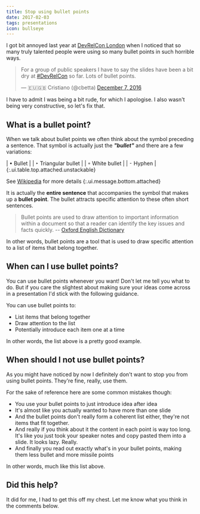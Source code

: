 ```yaml
---
title: Stop using bullet points
date: 2017-02-03
tags: presentations
icon: bullseye
---
```


I got bit annoyed last year at [DevRelCon London](https://london-2016.devrel.net/) when I noticed that so many truly talented people were using so many bullet points in such horrible ways.


<blockquote class="twitter-tweet" data-lang="en"><p lang="en" dir="ltr">For a group of public speakers I have to say the slides have been a bit dry at <a href="https://twitter.com/hashtag/DevRelCon?src=hash">#DevRelCon</a> so far. Lots of bullet points.</p>&mdash; 🇪🇺🇬🇧 Cristiano (@cbetta) <a href="https://twitter.com/cbetta/status/806474900244484096">December 7, 2016</a></blockquote>
<script async src="//platform.twitter.com/widgets.js" charset="utf-8"></script>

I have to admit I was being a bit rude, for which I apologise. I also wasn't being very constructive, so let's fix that.

## What is a bullet point?

When we talk about bullet points we often think about the symbol preceding a sentence. That symbol is actually just the ___"bullet"___ and there are a few variations:

| &#8226; Bullet |
| &#8227; Triangular bullet |
| &#9702; White bullet |
| &#8259; Hyphen |
{:.ui.table.top.attached.unstackable}

See [Wikipedia](https://en.wikipedia.org/wiki/Bullet_(typography)) for more details
{:.ui.message.bottom.attached}

It is actually the __entire sentence__ that accompanies the symbol that makes up a __bullet point__. The bullet attracts specific attention to these often short sentences.

> Bullet points are used to draw attention to important information within a document so that a reader can identify the key issues and facts quickly.
-- [Oxford English Dictionary](https://en.oxforddictionaries.com/punctuation/bullet-points)

In other words, bullet points are a tool that is used to draw specific attention to a list of items that belong together.

## When can I use bullet points?

You can use bullet points whenever you want! Don't let me tell you what to do. But if you care the slightest about making sure your ideas come across in a presentation I'd stick with the following guidance.

You can use bullet points to:

* List items that belong together
* Draw attention to the list
* Potentially introduce each item one at a time

In other words, the list above is a pretty good example.

## When should I not use bullet points?

As you might have noticed by now I definitely don't want to stop you from using bullet points. They're fine, really, use them.

For the sake of reference here are some common mistakes though:

* You use your bullet points to just introduce idea after idea
* It's almost like you actually wanted to have more than one slide
* And the bullet points don't really form a coherent list either, they're not items that fit together.
* And really if you think about it the content in each point is way too long. It's like you just took your speaker notes and copy pasted them into a slide. It looks lazy. Really.
* And finally you read out exactly what's in your bullet points, making them less bullet and more missile points

In other words, much like this list above.

## Did this help?

It did for me, I had to get this off my chest. Let me know what you think in the comments below.
